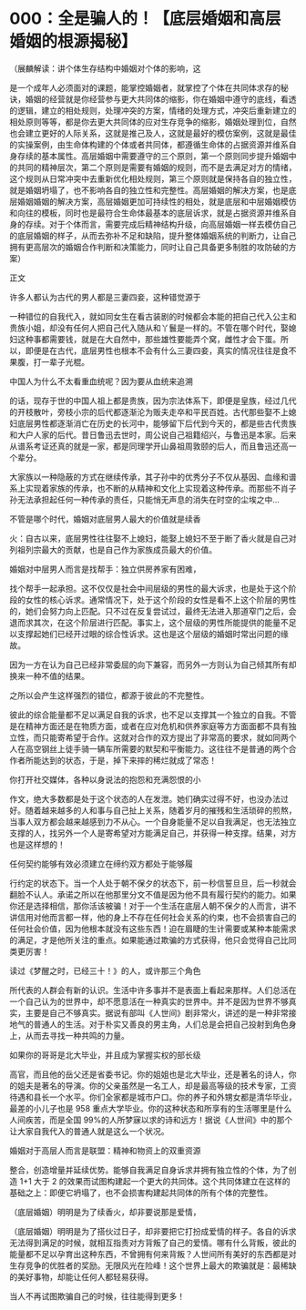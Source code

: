 # 000：全是骗人的！【底层婚姻和高层婚姻的根源揭秘】

（展麟解读：讲个体生存结构中婚姻对个体的影响，这

是一个成年人必须面对的课题，能掌控婚姻者，就掌控了个体在共同体求存的秘诀，婚姻的经营就是你经营参与更大共同体的缩影，你在婚姻中遵守的底线，看透的逻辑，建立的相处规则，处理冲突的方案，情绪的处理方式，冲突后重新建立的相处原则等等，都是你去更大共同体的应对生存竞争的缩影，婚姻处理到位，自然也会建立更好的人际关系，这就是推己及人，这就是最好的模仿案例，这就是最佳的实操案例，由生命体构建的个体或者共同体，都遵循生命体的占据资源并维系自身存续的基本属性。高层婚姻中需要遵守的三个原则，第一个原则同步提升婚姻中的共同的精神层次，第二个原则是需要有婚姻的规则，而不是去满足对方的情绪，这个规则从日常冲突中去重新优化相处规则，第三个原则就是保持各自的独立性，就是婚姻坍塌了，也不影响各自的独立性和完整性。高层婚姻的解决方案，也是底层婚姻婚姻的解决方案，高层婚姻更加可持续性的相处，就是底层和中层婚姻模仿和向往的模板，同时也是最符合生命体最基本的底层诉求，就是占据资源并维系自身的存续。对于个体而言，需要完成后精神结构升级，向高层婚姻一样去模仿自己的底层婚姻的样子，从而去弥补不足和缺陷，提升整体婚姻系统的判断力，让自己拥有更高层次的婚姻合作判断和决策能力，同时让自己具备更多制胜的攻防破的方案）

正文

许多人都认为古代的男人都是三妻四妾，这种错觉源于

一种错位的自我代入，就如同女生在看古装剧的时候都会本能的把自己代入公主和贵族小姐，却没有任何人把自己代入随从和丫鬟是一样的。不管在哪个时代，娶媳妇这种事都需要钱，就是在大自然中，那些雄性要能弄个窝，雌性才会下蛋。所以，即便是在古代，底层男性也根本不会有什么三妻四妾，真实的情况往往是食不果腹，打一辈子光棍。

中国人为什么不太看重血统呢？因为要从血统来追溯

的话，现存于世的中国人祖上都是贵族，因为宗法体系下，即便是皇族，经过几代的开枝散叶，旁枝小宗的后代都逐渐沦为贩夫走卒和平民百姓。古代那些娶不上媳妇底层男性都逐渐消亡在历史的长河中，能够留下后代到今天的，都是些古代贵族和大户人家的后代。昔日鲁迅去世时，周公说自己祖籍绍兴，与鲁迅是本家。后来从谱系考证还真的就是一家，都是同理学开山鼻祖周敦颐的后人，而且鲁迅还高一个辈分。

大家族以一种隐蔽的方式在继续传承，其子孙中的优秀分子不仅从基因、血缘和谱系上实现着家族的传承，也不断的从精神和文化上实现着这种传承。而那些不肖子孙无法承担起任何一种传承的责任，只能悄无声息的消失在时空的尘埃之中…

不管是哪个时代，婚姻对底层男人最大的价值就是续香

火：自古以来，底层男性往往娶不上媳妇，能娶上媳妇不至于断了香火就是自己对列祖列宗最大的贡献，也是自己作为家族成员最大的价值。

婚姻对中层男人而言是找帮手：独立供房养家有困难，

找个帮手一起承担。这不仅仅是社会中间层级的男性的最大诉求，也是处于这个阶段的女性的核心诉求。通常情况下，处于这个阶段的女性是看不上这个阶层的男性的，她们会努力向上匹配。只不过在反复尝试过，最终无法进入那道窄门之后，会退而求其次，在这个阶层进行匹配。事实上，这个层级的男性所能提供的能量不足以支撑起她们已经开过眼的综合性诉求。这也是这个层级的婚姻时常出问题的缘故。

因为一方在认为自己已经非常委屈的向下兼容，而另外一方则认为自己倾其所有却换来一种不值的结果。

之所以会产生这样强烈的错位，都源于彼此的不完整性。

彼此的综合能量都不足以满足自我的诉求，也不足以支撑其一个独立的自我。不管是在精神方面还是在物质方面，或者在应对危机和供养家庭等方方面面都不具有独立性，而只能寄希望于合作。这就对合作的双方提出了非常高的要求，就如同两个人在高空钢丝上徒手骑一辆车所需要的默契和平衡能力。这往往不是普通的两个合作者所能达到的状态，于是，掉下来摔的稀烂就成了常态！

你打开社交媒体，各种以身说法的抱怨和充满怨恨的小

作文，绝大多数都是处于这个状态的人在发泄。她们确实过得不好，也没办法过好。随着越来越多的人和事与自己扯上关系，随着岁月的摧残和生活琐碎的煎熬，当事人双方都会越来越感到力不从心。一个自身能量不足以自我满足，也无法独立支撑的人，找另外一个人是寄希望对方能满足自己，并获得一种支撑。结果，对方也是这样想的！

任何契约能够有效必须建立在缔约双方都处于能够履

行约定的状态下。当一个人处于朝不保夕的状态下，前一秒信誓旦旦，后一秒就会翻脸不认人。承诺之所以在他那里分文不值是因为他不具有履行契约的能力。如果你还是选择相信，那你活该被骗！对于一个生活在底层人朝不保夕的人而言，讲不讲信用对他而言都一样，他的身上不存在任何社会关系的约束，也不会损害自己的任何社会价值，因为他根本就没有这些东西！迫在眉睫的生计需要或某种本能需求的满足，才是他所关注的重点。如果能通过欺骗的方式获得，他只会觉得自己比同类更厉害！

读过《梦醒之时，已经三十！》的人，或许那三个角色

所代表的人群会有新的认识。生活中许多事并不是表面上看起来那样。人们总活在一个自己认为的世界中，却不愿意活在一种真实的世界中。并不是因为世界不够真实，主要是自己不够真实。据说有部叫《人世间》剧非常火，讲述的是一种非常接地气的普通人的生活。对于朴实又善良的男主角，人们总是会把自己投射到角色身上，从而去寻找一种共鸣的力量。

如果你的哥哥是北大毕业，并且成为掌握实权的部长级

高官，而且他的岳父还是省委书记。你的姐姐也是北大毕业，还是著名的诗人，你的姐夫是著名的导演。你的父亲虽然是一名工人，却是最高等级的技术专家，工资待遇和县长一个水平。你们全家都是城市户口。你的养子和外甥女都是清华毕业，最差的小儿子也是 958 重点大学毕业。你的这种状态和所享有的生活哪里是什么人间疾苦，而是全国 99%的人所梦寐以求的诗和远方！据说《人世间》中的那个让大家自我代入的普通人就是这么一个状况。

婚姻对于高层人而言是联盟：精神和物资上的双重资源

整合，创造增量并延续优势。能够自我满足自身诉求并拥有独立性的个体，为了创造 1+1 大于 2 的效果而试图构建起一个更大的共同体。这个共同体建立在这样的基础之上：即便它坍塌了，也不会损害构建起共同体的所有个体的完整性。

（底层婚姻）明明是为了续香火，却非要说那是爱情，

（底层婚姻）明明是为了搭伙过日子，却非要把它打扮成爱情的样子。各自的诉求无法得到满足的时候，就相互指责对方背叛了自己的爱情。哪有什么背叛，彼此的能量都不足以孕育出这种东西，不曾拥有何来背叛？人世间所有美好的东西都是对生存竞争的优胜者的奖励。无限风光在险峰！这个世界上最大的欺骗就是：最稀缺的美好事物，却能让任何人都轻易获得。

当人不再试图欺骗自己的时候，往往能得到更多！